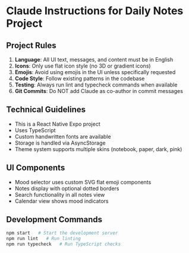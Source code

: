 # Claude Instructions for Daily Notes Project

## Project Rules

1. **Language**: All UI text, messages, and content must be in English
2. **Icons**: Only use flat icon style (no 3D or gradient icons)
3. **Emojis**: Avoid using emojis in the UI unless specifically requested
4. **Code Style**: Follow existing patterns in the codebase
5. **Testing**: Always run lint and typecheck commands when available
6. **Git Commits**: Do NOT add Claude as co-author in commit messages

## Technical Guidelines

- This is a React Native Expo project
- Uses TypeScript
- Custom handwritten fonts are available
- Storage is handled via AsyncStorage
- Theme system supports multiple skins (notebook, paper, dark, pink)

## UI Components

- Mood selector uses custom SVG flat emoji components
- Notes display with optional dotted borders
- Search functionality in all notes view
- Calendar view shows mood indicators

## Development Commands

```bash
npm start   # Start the development server
npm run lint   # Run linting
npm run typecheck   # Run TypeScript checks
```